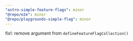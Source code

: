 ```yaml
---
"astro-simple-feature-flags": minor
"@repo/e2e": minor
"@repo/playgrounds-simple-flag": minor
---
```


fix!: remove argument from `defineFeatureFlagCollection()`
